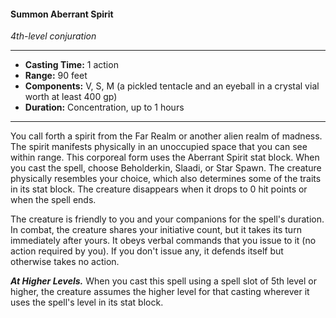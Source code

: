 #### Summon Aberrant Spirit
*4th-level conjuration*
___
- **Casting Time:** 1 action
- **Range:** 90 feet
- **Components:** V, S, M (a pickled tentacle and an eyeball in a crystal vial worth at least 400 gp)
- **Duration:** Concentration, up to 1 hours
___
You call forth a spirit from the Far Realm or another alien realm of madness. The spirit manifests physically in an unoccupied space that you can see within range. This corporeal form uses the Aberrant Spirit stat block. When you cast the spell, choose Beholderkin, Slaadi, or Star Spawn. The creature physically resembles your choice, which also determines some of the traits in its stat block. The creature disappears when it drops to 0 hit points or when the spell ends.

The creature is friendly to you and your companions for the spell's duration. In combat, the creature shares your initiative count, but it takes its turn immediately after yours. It obeys verbal commands that you issue to it (no action required by you). If you don't issue any, it defends itself but otherwise takes no action.

***At Higher Levels.*** When you cast this spell using a spell slot of 5th level or higher, the creature assumes the higher level for that casting wherever it uses the spell's level in its stat block.